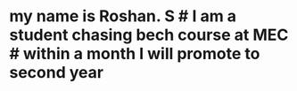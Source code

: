 # my name is Roshan. S # I am a student chasing bech course at MEC # within a month I will promote to second year

